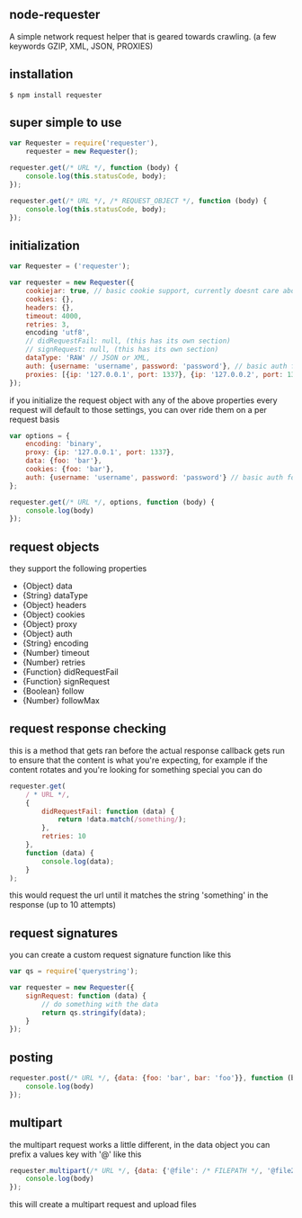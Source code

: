 ## node-requester

A simple network request helper that is geared towards crawling. (a few keywords GZIP, XML, JSON, PROXIES)

## installation

    $ npm install requester

## super simple to use

```javascript
var Requester = require('requester'),
	requester = new Requester();

requester.get(/* URL */, function (body) {
	console.log(this.statusCode, body);
});

requester.get(/* URL */, /* REQUEST_OBJECT */, function (body) {
	console.log(this.statusCode, body);
});
```

## initialization

```javascript
var Requester = ('requester');

var requester = new Requester({
	cookiejar: true, // basic cookie support, currently doesnt care about domain or path rules
	cookies: {},
	headers: {},
	timeout: 4000,
	retries: 3,
	encoding 'utf8',
	// didRequestFail: null, (this has its own section)
	// signRequest: null, (this has its own section)
	dataType: 'RAW' // JSON or XML,
	auth: {username: 'username', password: 'password'}, // basic auth for all requests
	proxies: [{ip: '127.0.0.1', port: 1337}, {ip: '127.0.0.2', port: 1337}, {ip: '127.0.0.3', port: 1337}] // rotating proxy array
});
```

if you initialize the request object with any of the above properties every request will default to those settings, you can over ride them on a per request basis

```javascript
var options = {
	encoding: 'binary',
	proxy: {ip: '127.0.0.1', port: 1337},
	data: {foo: 'bar'},
	cookies: {foo: 'bar'},
	auth: {username: 'username', password: 'password'} // basic auth for request
};

requester.get(/* URL */, options, function (body) {
	console.log(body)
});
```
## request objects

they support the following properties
* {Object} data 
* {String} dataType
* {Object} headers
* {Object} cookies
* {Object} proxy
* {Object} auth
* {String} encoding
* {Number} timeout
* {Number} retries
* {Function} didRequestFail
* {Function} signRequest
* {Boolean} follow
* {Number} followMax

## request response checking

this is a method that gets ran before the actual response callback gets run to ensure that the content is what you're expecting, for example if the content rotates and you're looking for something special you can do

```javascript
requester.get(
	/ * URL */,
	{
		didRequestFail: function (data) {
			return !data.match(/something/);
		},
		retries: 10
	},
	function (data) {
		console.log(data);
	}
);
```

this would request the url until it matches the string 'something' in the response (up to 10 attempts)

## request signatures

you can create a custom request signature function like this

```javascript
var qs = require('querystring');

var requester = new Requester({
	signRequest: function (data) {
		// do something with the data
		return qs.stringify(data);
	}
});
```

## posting

```javascript
requester.post(/* URL */, {data: {foo: 'bar', bar: 'foo'}}, function (body) {
	console.log(body)
});
```

## multipart

the multipart request works a little different, in the data object you can prefix a values key with '@' like this

```javascript
requester.multipart(/* URL */, {data: {'@file': /* FILEPATH */, '@file2': /* FILEPATH */, bar: 'foo'}}, function (body) {
	console.log(body)
});
```

this will create a multipart request and upload files
